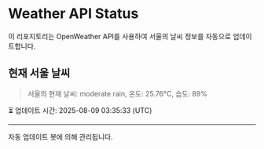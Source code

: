 
# Weather API Status

이 리포지토리는 OpenWeather API를 사용하여 서울의 날씨 정보를 자동으로 업데이트합니다.

## 현재 서울 날씨
> 서울의 현재 날씨: moderate rain, 온도: 25.76°C, 습도: 89%

⏳ 업데이트 시간: 2025-08-09 03:35:33 (UTC)

---
자동 업데이트 봇에 의해 관리됩니다.
